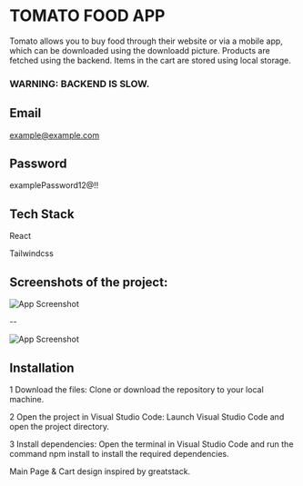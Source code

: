 TOMATO FOOD APP
========================================================================================================================================
Tomato allows you to buy food through their website or via a mobile app, which can be downloaded using the downloadd picture. Products are fetched using the backend. Items in the cart are stored using local storage.

### WARNING: BACKEND IS SLOW.

## Email
example@example.com

## Password

examplePassword12@!!
## Tech Stack

React

Tailwindcss




## Screenshots of the project:

![App Screenshot](https://i.imgur.com/T3Ac11c.png)

--

![App Screenshot](https://i.imgur.com/4T6mbbB.png)







## Installation

 1 Download the files: Clone or download the repository to your local machine.

 2 Open the project in Visual Studio Code: Launch Visual Studio Code and open the project directory.

 3 Install dependencies: Open the terminal in Visual Studio Code and run the command npm install to install the required dependencies.

Main Page & Cart design inspired by greatstack. 